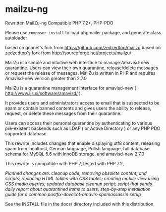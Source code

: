 mailzu-ng
======

Rewritten MailZu-ng
Compatible PHP 7.2+, PHP-PDO

Please use `composer install` to load phpmailer package, and generate class autoloader

based on gnanet's fork from https://github.com/zedzedtop/mailzu
based on zedzedtop's fork from http://sourceforge.net/projects/mailzu/

MailZu is a simple and intuitive web interface to manage Amavisd-new quarantine. Users can view their own quarantine, release/delete messages or request the release of messages. MailZu is written in PHP and requires Amavisd-new version greater than 2.7.0


MailZu is a quarantine management interface for amavisd-new
( http://www.ijs.si/software/amavisd/ ).

It provides users and administrators access to email that is suspected to be spam or contain banned contents and gives users the ability to release, request, or delete these messages from their quarantine.

Users can access their personal quarantine by authenticating to various pre-existent backends such as LDAP ( or Active Directory ) or any PHP PDO supported database.

This rewrite includes changes that enable displaying utf8 content, releasing spam from localhost, German language, Polish language, full database schema for MySQL 5.6 with InnoDB storage, and amavisd-new 2.7.0

This rewrite is compatible with PHP 7, tested with PHP 7.2,

*Planned changes are: cleanup code, removing obsolete content, and scripts; replacing HTML tables with CSS tables; creating mobile view using CSS media queries; updated database cleanup script; script that sends daily report about quarantined items to users; step-by-step installation guide for a common postfix-dovecot-amavis-spamassassin setup*

See the INSTALL file in the docs/ directory included with this distribution.
